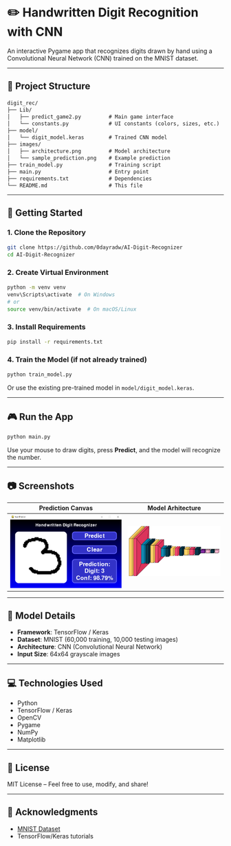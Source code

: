 # ✏️ Handwritten Digit Recognition with CNN

An interactive Pygame app that recognizes digits drawn by hand using a Convolutional Neural Network (CNN) trained on the MNIST dataset.

---

## 📁 Project Structure

```
digit_rec/
├── Lib/
│   ├── predict_game2.py         # Main game interface
│   └── constants.py             # UI constants (colors, sizes, etc.)
├── model/
│   └── digit_model.keras        # Trained CNN model
├── images/
│   ├── architecture.png         # Model architecture
│   └── sample_prediction.png    # Example prediction
├── train_model.py               # Training script
├── main.py                      # Entry point
├── requirements.txt             # Dependencies
└── README.md                    # This file
```

---

## 🚀 Getting Started

### 1. Clone the Repository

```bash
git clone https://github.com/0dayradw/AI-Digit-Recognizer
cd AI-Digit-Recognizer
```

### 2. Create Virtual Environment

```bash
python -m venv venv
venv\Scripts\activate  # On Windows
# or
source venv/bin/activate  # On macOS/Linux
```

### 3. Install Requirements

```bash
pip install -r requirements.txt
```

### 4. Train the Model (if not already trained)

```bash
python train_model.py
```

Or use the existing pre-trained model in `model/digit_model.keras`.

---

## 🎮 Run the App

```bash
python main.py
```

Use your mouse to draw digits, press **Predict**, and the model will recognize the number.

---

## 📷 Screenshots

|     Prediction Canvas      |       Model Arhitecture     |
|----------------------------|-----------------------------|
| ![Canvas](https://github.com/0dayradw/AI-Digit-Recognizer/blob/main/images/Screenshot%20(482).png) | ![Model](https://github.com/0dayradw/AI-Digit-Recognizer/blob/main/images/model_visualization.png) |

---

## 🧠 Model Details

- **Framework**: TensorFlow / Keras
- **Dataset**: MNIST (60,000 training, 10,000 testing images)
- **Architecture**: CNN (Convolutional Neural Network)
- **Input Size**: 64x64 grayscale images

---

## 💻 Technologies Used

- Python
- TensorFlow / Keras
- OpenCV
- Pygame
- NumPy
- Matplotlib

---

## 📄 License

MIT License – Feel free to use, modify, and share!

---

## 🙌 Acknowledgments

- [MNIST Dataset](https://www.kaggle.com/datasets/hojjatk/mnist-dataset)
- TensorFlow/Keras tutorials
